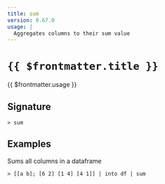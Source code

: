 ```yaml
---
title: sum
version: 0.67.0
usage: |
  Aggregates columns to their sum value
---
```


# <code>{{ $frontmatter.title }}</code>

<div style='white-space: pre-wrap;'>{{ $frontmatter.usage }}</div>

## Signature

```> sum ```

## Examples

Sums all columns in a dataframe
```shell
> [[a b]; [6 2] [1 4] [4 1]] | into df | sum
```

